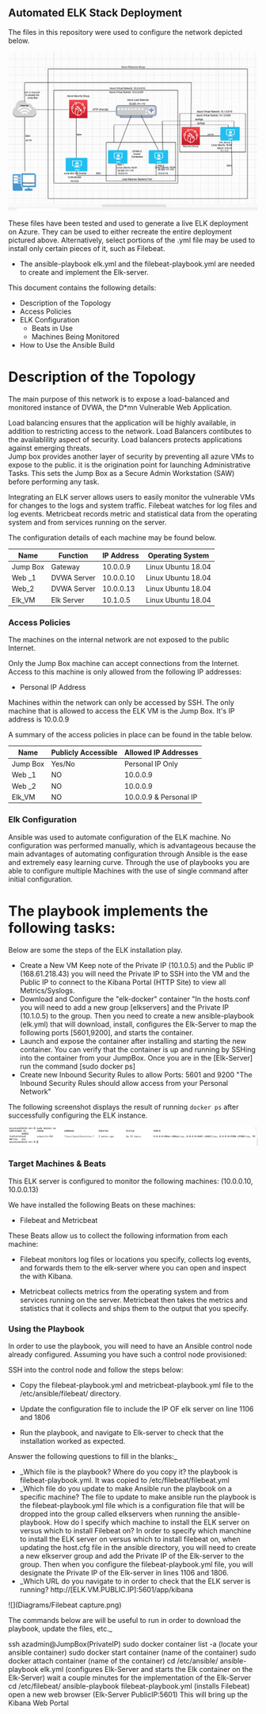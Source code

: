## Automated ELK Stack Deployment

The files in this repository were used to configure the network depicted below.

![](Diagrams/Network_Diagram.png)

These files have been tested and used to generate a live ELK deployment on Azure. They can be used to either recreate the entire deployment pictured above. Alternatively, select portions of the .yml file may be used to install only certain pieces of it, such as Filebeat.

- The ansible-playbook elk.yml and the filebeat-playbook.yml are needed to create and implement the Elk-server.

This document contains the following details:
- Description of the Topology
- Access Policies
- ELK Configuration
  - Beats in Use
  - Machines Being Monitored
- How to Use the Ansible Build


 # Description of the Topology

The main purpose of this network is to expose a load-balanced and monitored instance of DVWA, the D*mn Vulnerable Web Application.

Load balancing ensures that the application will be highly available, in addition to restricting access to the network.
Load Balancers contibutes to the availablility aspect of security. Load balancers protects applications against emerging threats.  
Jump box provides another layer of security by preventing all azure VMs to expose to the public. it is the origination point for launching Administrative Tasks. This sets the Jump Box as a Secure Admin Workstation (SAW) before performing any task.

Integrating an ELK server allows users to easily monitor the vulnerable VMs for changes to the logs and system traffic.
Filebeat watches for log files and log events.
Metricbeat records metric and statistical data from the operating system and from services running on the server.

The configuration details of each machine may be found below.

| Name     | Function | IP Address | Operating System |
|----------|----------|------------|------------------|
| Jump Box | Gateway      | 10.0.0.9 | Linux Ubuntu 18.04|
| Web _1   | DVWA Server  | 10.0.0.10| Linux Ubuntu 18.04|
| Web_2    | DVWA Server  | 10.0.0.13| Linux Ubuntu 18.04|
| Elk_VM   | Elk Server   | 10.1.0.5 | Linux Ubuntu 18.04|

### Access Policies

The machines on the internal network are not exposed to the public Internet. 

Only the Jump Box machine can accept connections from the Internet. Access to this machine is only allowed from the following IP addresses:
- Personal IP Address

Machines within the network can only be accessed by SSH.
The only machine that is allowed to access the ELK VM is the Jump Box. It's IP address is 10.0.0.9

A summary of the access policies in place can be found in the table below.

| Name     | Publicly Accessible | Allowed IP Addresses |
|----------|---------------------|----------------------|
 | Jump Box | Yes/No     | Personal IP Only      |
 | Web _1   | NO         | 10.0.0.9              |
 | Web _2   | NO         | 10.0.0.9              |
 | Elk_VM   | NO         | 10.0.0.9 & Personal IP|

### Elk Configuration              

Ansible was used to automate configuration of the ELK machine. No configuration was performed manually, which is advantageous because the main advantages of automating configuration through Ansible is the ease and extremely easy learning curve. Through the use of playbooks you are able to configure multiple Machines with the use of single command after initial configuration. 

# The playbook implements the following tasks:

Below are some the steps of the ELK installation play. 

- Create a New VM Keep note of the Private IP (10.1.0.5) and the Public IP (168.61.218.43) you will need the Private IP to SSH into the VM and the Public IP to connect to the Kibana Portal (HTTP Site) to view all Metrics/Syslogs.
- Download and Configure the "elk-docker" container "In the hosts.conf you will need to add a new group [elkservers] and the Private IP (10.1.0.5) to the group. Then you need to create a new ansible-playbook (elk.yml) that will download, install, configures the Elk-Server to map the following ports [5601,9200], and starts the container.
- Launch and expose the container after installing and starting the new container. You can verify that the container is up and running by SSHing into the container from your JumpBox. Once you are in the [Elk-Server] run the command [sudo docker ps]
- Create new Inbound Security Rules to allow Ports: 5601 and 9200 "The Inbound Security Rules should allow access from your Personal Network"
 

The following screenshot displays the result of running `docker ps` after successfully configuring the ELK instance.

![](Diagrams/docker_PS.png) 

### Target Machines & Beats
This ELK server is configured to monitor the following machines:
(10.0.0.10, 10.0.0.13)

We have installed the following Beats on these machines:

- Filebeat and Metricbeat

These Beats allow us to collect the following information from each machine:

- Filebeat monitors log files or locations you specify, collects log events, and forwards them to the elk-server where you can open and inspect the with Kibana.

- Metricbeat collects metrics from the operating system and from services running on the server. Metricbeat then takes the metrics and statistics that it collects and ships them to the output that you specify.

### Using the Playbook
In order to use the playbook, you will need to have an Ansible control node already configured. Assuming you have such a control node provisioned: 

SSH into the control node and follow the steps below:
- Copy the filebeat-playbook.yml and metricbeat-playbook.yml file to the /etc/ansible/filebeat/ directory.
- Update the configuration file to include the IP OF elk server on line 1106 and 1806 

- Run the playbook, and navigate to Elk-server to check that the installation worked as expected.

Answer the following questions to fill in the blanks:_
- _Which file is the playbook? Where do you copy it? the playbook is filebeat-playbook.yml. It was copied to /etc/filebeat/filebeat.yml
- _Which file do you update to make Ansible run the playbook on a specific machine? The file to update to make ansible run the playbook is the filebeat-playbook.yml file which is a configuration file that will be dropped into the group called elkservers when running the ansible-playbook.  How do I specify which machine to install the ELK server on versus which to install Filebeat on? In order to specify which manchine to install the ELK server on versus which to install filebeat on, when updating the host.cfg file in the ansible directory, you will need to create a new elkserver group and add the Private IP of the Elk-server to the group. Then when you configure the filebeat-playbook.yml file, you will designate the Private IP of the Elk-server in lines 1106 and 1806.
- _Which URL do you navigate to in order to check that the ELK server is running?  http://[ELK.VM.PUBLIC.IP]:5601/app/kibana

![](Diagrams/Filebeat capture.png)

The commands below are will be useful to run in order to download the playbook, update the files, etc._

ssh azadmin@JumpBox(PrivateIP)
sudo docker container list -a (locate your ansible container)
sudo docker start container (name of the container)
sudo docker attach container (name of the container)
cd /etc/ansible/
ansible-playbook elk.yml (configures Elk-Server and starts the Elk container on the Elk-Server) wait a couple minutes for the implementation of the Elk-Server
cd /etc/filebeat/
ansible-playbook filebeat-playbook.yml (installs Filebeat)
open a new web browser (Elk-Server PublicIP:5601) This will bring up the Kibana Web Portal
